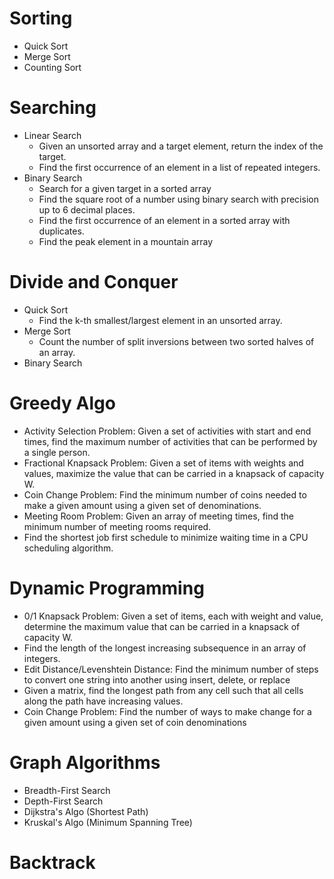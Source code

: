 # Sorting 
- Quick Sort
- Merge Sort
- Counting Sort

# Searching
- Linear Search
  - Given an unsorted array and a target element, return the index of the target.
  - Find the first occurrence of an element in a list of repeated integers.
- Binary Search
  - Search for a given target in a sorted array
  - Find the square root of a number using binary search with precision up to 6 decimal places.
  - Find the first occurrence of an element in a sorted array with duplicates.
  - Find the peak element in a mountain array

# Divide and Conquer
- Quick Sort
  - Find the k-th smallest/largest element in an unsorted array.
- Merge Sort
  - Count the number of split inversions between two sorted halves of an array.
- Binary Search

# Greedy Algo
- Activity Selection Problem: Given a set of activities with start and end times, find the maximum number of activities that can be performed by a single person.
- Fractional Knapsack Problem: Given a set of items with weights and values, maximize the value that can be carried in a knapsack of capacity W.
- Coin Change Problem: Find the minimum number of coins needed to make a given amount using a given set of denominations.
- Meeting Room Problem: Given an array of meeting times, find the minimum number of meeting rooms required.
- Find the shortest job first schedule to minimize waiting time in a CPU scheduling algorithm.

# Dynamic Programming
- 0/1 Knapsack Problem: Given a set of items, each with weight and value, determine the maximum value that can be carried in a knapsack of capacity W.
- Find the length of the longest increasing subsequence in an array of integers.
- Edit Distance/Levenshtein Distance: Find the minimum number of steps to convert one string into another using insert, delete, or replace
- Given a matrix, find the longest path from any cell such that all cells along the path have increasing values.
- Coin Change Problem: Find the number of ways to make change for a given amount using a given set of coin denominations

# Graph Algorithms
- Breadth-First Search
- Depth-First Search
- Dijkstra's Algo (Shortest Path)
- Kruskal's Algo (Minimum Spanning Tree)

# Backtrack